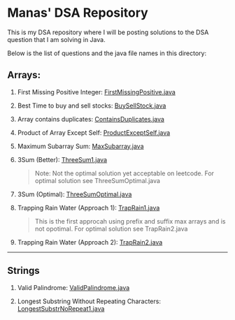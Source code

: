 # Manas' DSA Repository
This is my DSA repository where I will be posting solutions to the DSA question that I am solving in Java.

Below is the list of questions and the java file names in this directory:
## Arrays:
1. First Missing Positive Integer: [FirstMissingPositive.java](https://github.com/themanaskumar/DataStructure-Algorithms/blob/main/Arrays/FirstMissingPositive.java)

2. Best Time to buy and sell stocks: [BuySellStock.java](https://github.com/themanaskumar/DataStructure-Algorithms/blob/main/Arrays/BuySellStock.java)

3. Array contains duplicates: [ContainsDuplicates.java](https://github.com/themanaskumar/DataStructure-Algorithms/blob/main/Arrays/ContainsDuplicates.java)

4. Product of Array Except Self: [ProductExceptSelf.java](https://github.com/themanaskumar/DataStructure-Algorithms/blob/main/Arrays/ProductExceptSelf.java)

5. Maximum Subarray Sum: [MaxSubarray.java](https://github.com/themanaskumar/DataStructure-Algorithms/blob/main/Arrays/MaxSubarray.java)

6. 3Sum (Better): [ThreeSum1.java](https://github.com/themanaskumar/DataStructure-Algorithms/blob/main/Arrays/ThreeSum1.java)
    > Note: Not the optimal solution yet acceptable on leetcode. For optimal solution see ThreeSumOptimal.java

7. 3Sum (Optimal): [ThreeSumOptimal.java](https://github.com/themanaskumar/DataStructure-Algorithms/blob/main/Arrays/ThreeSumOptimal.java)

8. Trapping Rain Water (Approach 1): [TrapRain1.java](https://github.com/themanaskumar/DataStructure-Algorithms/blob/main/Arrays/TrapRain1.java)
    > This is the first approcah using prefix and suffix max arrays and is not opotimal. For optimal solution see TrapRain2.java

9. Trapping Rain Water (Approach 2): [TrapRain2.java](https://github.com/themanaskumar/DataStructure-Algorithms/blob/main/Arrays/TrapRain2.java)

---
## Strings
1. Valid Palindrome: [ValidPalindrome.java](https://github.com/themanaskumar/DataStructure-Algorithms/blob/main/Strings/ValidPalindrome.java)

2. Longest Substring Without Repeating Characters: [LongestSubstrNoRepeat1.java](https://github.com/themanaskumar/DataStructure-Algorithms/blob/main/Strings/LongestSubstrNoRepeat1.java)
   <!-- > Note: Not the ooptimal solution, yet acceptable on leetcode. For optimal solution see LongestSubstrNoRepeat2.java -->
